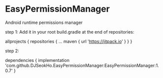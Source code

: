 # EasyPermissionManager
Android runtime permissions manager

step 1: Add it in your root build.gradle at the end of repositories:

allprojects {
  repositories {
    ...
    maven { url 'https://jitpack.io' }
  }
}

step 2: 

dependencies {
  implementation 'com.github.DJSeokHo.EasyPermissionManager:EasyPermissionManager:1.0.7'
}
